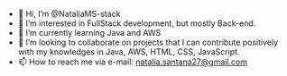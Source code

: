 - 👋 Hi, I’m @NataliaMS-stack
- 👀 I’m interested in FullStack development, but mostly Back-end.
- 🌱 I’m currently learning Java and AWS
- 💞️ I’m looking to collaborate on projects that I can contribute positively with my knowledges in Java, AWS, HTML, CSS, JavaScript.
- 📫 How to reach me via e-mail: natalia.santana27@gmail.com

<!---
NataliaMS-stack/NataliaMS-stack is a ✨ special ✨ repository because its `README.md` (this file) appears on your GitHub profile.
You can click the Preview link to take a look at your changes.
--->
